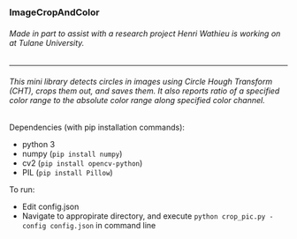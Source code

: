 ### ImageCropAndColor
###### Made in part to assist with a research project Henri Wathieu is working on at Tulane University.
***
###### This mini library detects circles in images using Circle Hough Transform (CHT), crops them out, and saves them. It also reports ratio of a specified color range to the absolute color range along specified color channel.



Dependencies (with pip installation commands):

- python 3
- numpy (`pip install numpy`)
- cv2 (`pip install opencv-python`)
- PIL (`pip install Pillow`)

To run:

- Edit config.json
- Navigate to appropirate directory, and execute `python crop_pic.py -config config.json` in command line
